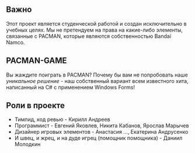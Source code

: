 ﻿
## Важно
Этот проект является студенческой работой и создан исключительно в учебных целях. Мы не претендуем на права на какие-либо элементы, связанные с PACMAN, которые являются собственностью Bandai Namco.
## PACMAN-GAME
Вы жаждите поиграть в PACMAN? Почему бы вам не попробовать наше _уникальное решение_ - наш собственный вариант всем известного
хита, написанный на C# с применением Windows Forms!

## Роли в проекте
- Тимлид, код ревью - Кирилл Андреев
- Программист - Евгений Яковлев, Никита Кабанов, Ярослав Марычев
- Дизайнер игровых элементов - Анастасия ..., Екатерина Андрусенко
- И швец, и жрец, и на дуде игрец (помощник помощника) - Даниил Молодкин
